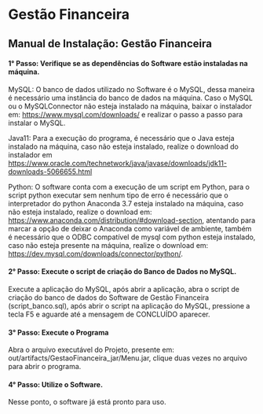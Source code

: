 # Gestão Financeira

## Manual de Instalação: Gestão Financeira


#### 1° Passo: Verifique se as dependências do Software estão instaladas na máquina.

MySQL: O banco de dados utilizado no Software é o MySQL, dessa maneira é necessário uma instância do banco de dados na máquina. Caso o MySQL ou o MySQLConnector não esteja instalado na máquina, baixar o instalador em: https://www.mysql.com/downloads/ e realizar o passo a passo para instalar o MySQL.

Java11: Para a execução do programa, é necessário que o Java esteja instalado na máquina, caso não esteja instalado, realize o download do instalador em https://www.oracle.com/technetwork/java/javase/downloads/jdk11-downloads-5066655.html

Python: O software conta com a execução de um script em Python, para o script python executar sem nenhum tipo de erro é necessário que o interpretador do python Anaconda 3.7 esteja instalado na máquina, caso não esteja instalado, realize o download em: https://www.anaconda.com/distribution/#download-section, atentando para marcar a opção de deixar o Anaconda como variável de ambiente, também é necessário que o ODBC compatível de mysql com python esteja instalado, caso não esteja presente na máquina, realize o download em: https://dev.mysql.com/downloads/connector/python/.


#### 2° Passo: Execute o script de criação do Banco de Dados no MySQL.

Execute a aplicação do MySQL, após abrir a aplicação, abra o script de criação do banco de dados do Software de Gestão Financeira (script_banco.sql), após abrir o script na aplicação do MySQL, pressione a tecla F5 e aguarde até a mensagem de CONCLUÍDO aparecer.

#### 3° Passo: Execute o Programa

Abra o arquivo executável do Projeto, presente em: out/artifacts/GestaoFinanceira_jar/Menu.jar, clique duas vezes no arquivo para abrir o programa.

#### 4° Passo: Utilize o Software.

Nesse ponto, o software já está pronto para uso.
